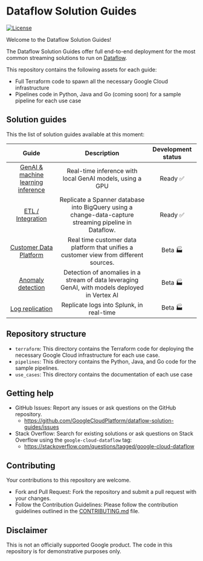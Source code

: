 # Dataflow Solution Guides

[![License](https://img.shields.io/badge/License-Apache%202.0-blue.svg)](LICENSE)

Welcome to the Dataflow Solution Guides!

The Dataflow Solution Guides offer full end-to-end deployment for the most
common streaming solutions to run
on [Dataflow](https://cloud.google.com/dataflow/).

This repository contains the following assets for each guide:

* Full Terraform code to spawn all the necessary Google Cloud infrastructure
* Pipelines code in Python, Java and Go (coming soon) for a
  sample pipeline for each use case

## Solution guides

This the list of solution guides available at this moment:

|                             Guide                             |                                              Description                                               |    Development status    |
|:-------------------------------------------------------------:|:------------------------------------------------------------------------------------------------------:|:------------------------:|
| [GenAI & machine learning inference](./use_cases/GenAI_ML.md) |                        Real-time inference with local GenAI models, using a GPU                        | Ready :white_check_mark: |
|      [ETL / Integration](./use_cases/ETL_integration.md)      | Replicate a Spanner database into BigQuery using a change-data-capture streaming pipeline in Dataflow. | Ready :white_check_mark: | 
|         [Customer Data Platform](./use_cases/CDP.md)          |         Real time customer data platform that unifies a customer view from different sources.          |      Beta :factory:      |
|     [Anomaly detection](./use_cases/Anomaly_Detection.md)     |     Detection of anomalies in a stream of data leveraging GenAI, with models deployed in Vertex AI     |      Beta :factory:      |
|       [Log replication](./use_cases/Log_replication.md)       |                                Replicate logs into Splunk, in real-time                                |      Beta :factory:      |

## Repository structure

* `terraform`: This directory contains the Terraform code for deploying the
  necessary Google Cloud
  infrastructure for each use case.
* `pipelines`: This directory contains the Python, Java, and Go code for the
  sample pipelines.
* `use_cases`: This directory contains the documentation of each use case

## Getting help

* GitHub Issues: Report any issues or ask questions on the GitHub repository.
    * https://github.com/GoogleCloudPlatform/dataflow-solution-guides/issues
* Stack Overflow: Search for existing solutions or ask questions on Stack
  Overflow using the `google-cloud-dataflow` tag:
    * https://stackoverflow.com/questions/tagged/google-cloud-dataflow

## Contributing

Your contributions to this repository are welcome.

* Fork and Pull Request: Fork the repository and submit a pull request with your
  changes.
* Follow the Contribution Guidelines: Please follow the contribution guidelines
  outlined in the
  [CONTRIBUTING.md](CONTRIBUTING.md) file.

## Disclaimer

This is not an officially supported Google product. The code in this repository
is for demonstrative purposes only.
